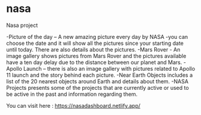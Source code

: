 # nasa
Nasa project

-Picture of the day – A new amazing picture every day by NASA -you can choose the date and
  it will show all the pictures since your starting date until today. There are also details about
  the pictures. 
-Mars Rover - An image gallery shows pictures from Mars Rover and the
  pictures available have a ten day delay due to the distance between our planet and Mars.
-Apollo Launch – there is also an image gallery with pictures related to Apollo 11 launch and
  the story behind each picture.
-Near Earth Objects includes a list of the 20 nearest objects around Earth and details about them. 
-NASA Projects presents some of the projects that are currently active or used to be active in the past and information regarding them.

You can visit here : https://nasadashboard.netlify.app/
